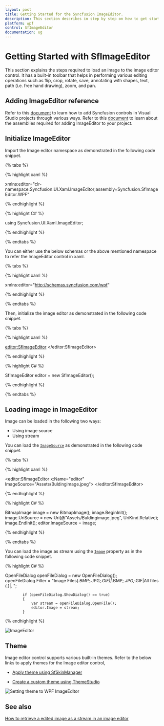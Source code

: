 ```yaml
---
layout: post
title: Getting Started for the Syncfusion ImageEditor.
description: This section describes in step by step on how to get start with simple application using SfImageEditor in WPF in detail.
platform: wpf
control: SfImageEditor
documentation: ug
---
```


# Getting Started with SfImageEditor

This section explains the steps required to load an image to the image editor control. It has a built-in toolbar that helps in performing various editing operations such as flip, crop, rotate, save, annotating with shapes, text, path (i.e. free hand drawing), zoom, and pan.

## Adding ImageEditor reference

Refer to this [document](https://help.syncfusion.com/wpf/add-syncfusion-controls) to learn how to add Syncfusion controls in Visual Studio projects through various ways. Refer to this [document](https://help.syncfusion.com/wpf/control-dependencies) to learn about the assemblies required for adding ImageEditor to your project.

## Initialize ImageEditor

Import the Image editor namespace as demonstrated in the following code snippet.

{% tabs %} 

{% highlight xaml %} 

xmlns:editor="clr-namespace:Syncfusion.UI.Xaml.ImageEditor;assembly=Syncfusion.SfImageEditor.WPF"

{% endhighlight %}

{% highlight C# %} 

using Syncfusion.UI.Xaml.ImageEditor;

{% endhighlight %}

{% endtabs %} 

You can either use the below schemas or the above mentioned namespace to refer the ImageEditor control in xaml.

{% tabs %} 

{% highlight xaml %} 

xmlns:editor="http://schemas.syncfusion.com/wpf"

{% endhighlight %}

{% endtabs %} 

Then, initialize the image editor as demonstrated in the following code snippet.

{% tabs %} 

{% highlight xaml %} 

 <editor:SfImageEditor>
 </editor:SfImageEditor>

{% endhighlight %}

{% highlight C# %} 

 SfImageEditor editor = new SfImageEditor();

{% endhighlight %}

{% endtabs %} 

## Loading image in ImageEditor

Image can be loaded in the following two ways:

* Using image source
* Using stream

You can load the [`ImageSource`](https://help.syncfusion.com/cr/wpf/Syncfusion.UI.Xaml.ImageEditor.SfImageEditor.html#Syncfusion_UI_Xaml_ImageEditor_SfImageEditor_ImageSource) as demonstrated in the following code snippet.

{% tabs %} 

{% highlight xaml %} 

<editor:SfImageEditor x:Name="editor" ImageSource="Assets/Buldingimage.jpeg">
</editor:SfImageEditor>

{% endhighlight %}

{% highlight C# %} 

   BitmapImage image = new BitmapImage();
   image.BeginInit();
   image.UriSource = new Uri(@"Assets/Buldingimage.jpeg", UriKind.Relative);
   image.EndInit();
   editor.ImageSource = image;

{% endhighlight %}

{% endtabs %} 

You can load the image as stream using the [`Image`](https://help.syncfusion.com/cr/wpf/Syncfusion.UI.Xaml.ImageEditor.SfImageEditor.html#Syncfusion_UI_Xaml_ImageEditor_SfImageEditor_Image) property as in the following code snippet.

{% highlight C# %} 

  OpenFileDialog openFileDialog = new OpenFileDialog();
            openFileDialog.Filter = "Image Files(*.BMP;*.JPG;*.GIF)|*.BMP;*.JPG;*.GIF|All files (*.*)|*.* ";

            if (openFileDialog.ShowDialog() == true)
            {
                var stream = openFileDialog.OpenFile();
                editor.Image = stream;
            }

{% endhighlight %}

![ImageEditor](Images/ImageEditor.png)   

## Theme

 Image editor control supports various built-in themes. Refer to the below links to apply themes for the  Image editor control,

  * [Apply theme using SfSkinManager](https://help.syncfusion.com/wpf/themes/skin-manager)
	
  * [Create a custom theme using ThemeStudio](https://help.syncfusion.com/wpf/themes/theme-studio#creating-custom-theme)

  ![Setting theme to WPF ImageEditor](Images/Theme.jpg)   

## See also

[How to retrieve a edited image as a stream in an image editor](https://support.syncfusion.com/kb/article/9828/how-to-retrieve-a-edited-image-as-a-stream-in-wpf-image-editor)
